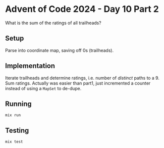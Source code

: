 # Advent of Code 2024 - Day 10 Part 2

What is the sum of the ratings of all trailheads?

## Setup

Parse into coordinate map, saving off 0s (trailheads).

## Implementation

Iterate trailheads and determine ratings, i.e. number of *distinct* paths to a
9. Sum ratings. Actually was easier than part1, just incremented a counter
instead of using a `MapSet` to de-dupe.

## Running

`mix run`

## Testing

`mix test`

